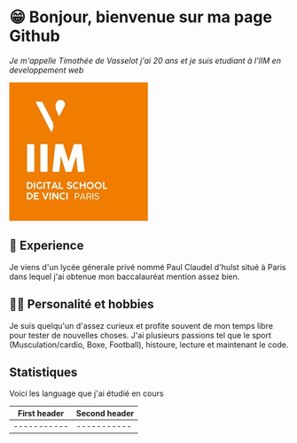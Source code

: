 # 😁 Bonjour, bienvenue sur ma page Github
 *Je m'appelle Timothée de Vasselot j'ai 20 ans et je suis etudiant à l'IIM en developpement web*

![IIM](/Images/IIM.jpg)


 ## 🦾 Experience
 Je viens d'un lycée génerale privé nommé Paul Claudel d'hulst situé à Paris dans lequel j'ai obtenue mon baccalauréat mention assez bien.

 ## 🦹‍♂️ Personalité et hobbies
Je suis quelqu'un d'assez curieux et profite souvent de mon temps libre pour tester de nouvelles choses. J'ai plusieurs passions tel que le sport (Musculation/cardio, Boxe, Football), histoure, lecture et maintenant le code.

## Statistiques
Voici les language que j'ai étudié en cours

First header       | Second header         
----------- | -----------
----------- | -----------
